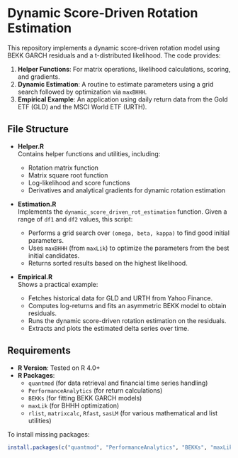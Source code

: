 # Dynamic Score-Driven Rotation Estimation

This repository implements a dynamic score-driven rotation model using BEKK GARCH residuals and a t-distributed likelihood. The code provides:

1. **Helper Functions**: For matrix operations, likelihood calculations, scoring, and gradients.
2. **Dynamic Estimation**: A routine to estimate parameters using a grid search followed by optimization via `maxBHHH`.
3. **Empirical Example**: An application using daily return data from the Gold ETF (GLD) and the MSCI World ETF (URTH).

## File Structure

- **Helper.R**  
  Contains helper functions and utilities, including:
  - Rotation matrix function
  - Matrix square root function
  - Log-likelihood and score functions
  - Derivatives and analytical gradients for dynamic rotation estimation
  
- **Estimation.R**  
  Implements the `dynamic_score_driven_rot_estimation` function. Given a range of `df1` and `df2` values, this script:
  - Performs a grid search over `(omega, beta, kappa)` to find good initial parameters.
  - Uses `maxBHHH` (from `maxLik`) to optimize the parameters from the best initial candidates.
  - Returns sorted results based on the highest likelihood.

- **Empirical.R**  
  Shows a practical example:
  - Fetches historical data for GLD and URTH from Yahoo Finance.
  - Computes log-returns and fits an asymmetric BEKK model to obtain residuals.
  - Runs the dynamic score-driven rotation estimation on the residuals.
  - Extracts and plots the estimated delta series over time.

## Requirements

- **R Version**: Tested on R 4.0+
- **R Packages**:  
  - `quantmod` (for data retrieval and financial time series handling)  
  - `PerformanceAnalytics` (for return calculations)  
  - `BEKKs` (for fitting BEKK GARCH models)  
  - `maxLik` (for BHHH optimization)  
  - `rlist`, `matrixcalc`, `Rfast`, `sasLM` (for various mathematical and list utilities)
  
To install missing packages:
```r
install.packages(c("quantmod", "PerformanceAnalytics", "BEKKs", "maxLik", "rlist", "matrixcalc", "Rfast", "sasLM"))
